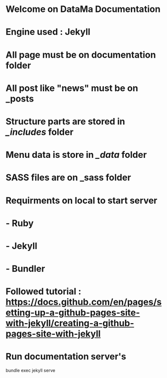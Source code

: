 # Welcome on DataMa Documentation
# Engine used : Jekyll
# All page must be on documentation folder
# All post like "news" must be on _posts
# Structure parts are stored in *_includes* folder
# Menu data is store in *_data* folder
# SASS files are on _sass folder
#
# Requirments on local to start server
# - Ruby
# - Jekyll
# - Bundler
#
# Followed tutorial : https://docs.github.com/en/pages/setting-up-a-github-pages-site-with-jekyll/creating-a-github-pages-site-with-jekyll
# Run documentation server's

bundle exec jekyll serve
